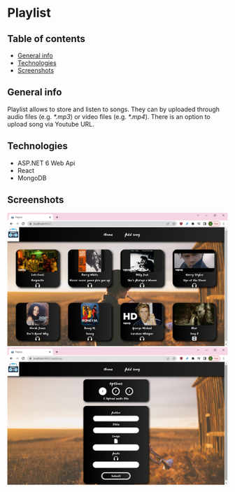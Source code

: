 # Playlist

## Table of contents

- [General info](#general-info)
- [Technologies](#technologies)
- [Screenshots](#screenshots)

## General info

Playlist allows to store and listen to songs. They can by uploaded through audio files (e.g. <i>\*.mp3</i>) or video files (e.g. <i>\*.mp4</i>). There is an option to upload song via Youtube URL.

## Technologies

- ASP.NET 6 Web Api
- React
- MongoDB

## Screenshots

![Main Page Screenshot](./Playlist.png)
![Add Song Page Screenshot](./AddSong.png)
